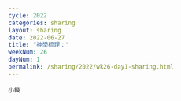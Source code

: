 ```yaml
---
cycle: 2022
categories: sharing
layout: sharing
date: 2022-06-27
title: "神學梳理："
weekNum: 26
dayNum: 1
permalink: /sharing/2022/wk26-day1-sharing.html
---
```


[](https://eccseattle.github.io/media/sharing/2022/wk026/2022-06-27-bin.m4a)

`小錢`
